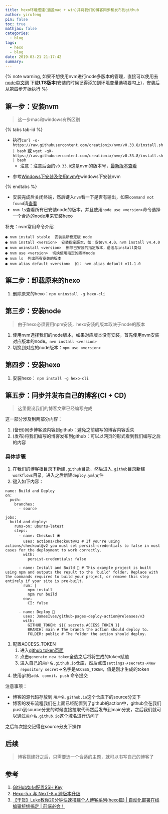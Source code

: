 ```yaml
---
title: hexo环境搭建(涵盖mac + win)并将我们的博客同步和发布到github
author: yirufeng
pin: false
toc: true
mathjax: false
categories:
  - blog
tags:
  - hexo
  - blog
date: 2019-03-21 21:17:42
summary:
---
```

{% note warning, 如果不想使用nvm进行node多版本的管理，直接可以使用去[node中文网](http://nodejs.cn/download/) 下载**LTS版本**(安装的时候记得添加到环境变量选项要勾上)，安装后从第四步开始执行 %}

## 第一步：安装nvm
> 这一步mac和windows有所区别

{% tabs tab-id %}

<!-- tab mac -->

- 执行`curl -o- https://raw.githubusercontent.com/creationix/nvm/v0.33.8/install.sh | bash` 或 `wget -qO- https://raw.githubusercontent.com/creationix/nvm/v0.33.8/install.sh | bash`
  - 注意：注意后面的`v0.33.8`这是nvm的版本号，[最新版本查看](https://github.com/coreybutler/nvm-windows/releases)
<!-- endtab -->

<!-- tab windows -->

- 参考[Windows下安装及使用nvm](https://www.cnblogs.com/jing-tian/p/11225123.html)在windows下安装nvm

<!-- endtab -->

{% endtabs %}


- 安装完成后关闭终端，然后键入`nvm`看一下是否有输出，如果`command not found`请[查看](https://www.jianshu.com/p/622ad36ee020)
- `nvm ls`查看所有已安装node的版本，并且使用`node use <version>`命令选择一个合适的node用来安装hexo

补充：nvm常用命令介绍
```shell
● nvm install stable  安装最新稳定版 node
● nvm install <version>  安装指定版本，如：安装v4.4.0，nvm install v4.4.0
● nvm uninstall <version>  删除已安装的指定版本，语法与install类似
● nvm use <version>  切换使用指定的版本node
● nvm ls  列出所有安装的版本
● nvm alias default <version>  如： nvm alias default v11.1.0
```

<!-- more -->

## 第二步：卸载原来的hexo
1. 删除原来的hexo：`npm uninstall -g hexo-cli`

## 第三步：安装node
> 由于hexo必须要用npm安装，hexo安装的版本取决于node的版本

1. 使用nvm选择我们的node版本，如果对应版本没有安装，首先使用nvm安装对应版本的node。`nvm install <version>`
2. 切换到对应的node版本：`npm use <version>`

## 第四步：安装hexo
1. 安装hexo： `npm install -g hexo-cli`

## 第五步：同步并发布自己的博客(CI + CD)
> 这里假设我们的博客文章已经编写完成

这一部分涉及到两部分内容：
1. (备份)同步博客源内容到github：避免之前编写的博客内容丢失
2. (发布)将我们编写的博客发布到github：可以以网页的形式看到我们编写之后的内容

### 具体步骤
1. 在我们的博客根目录下新建`.github`目录，然后进入`.github`目录新建`workflows`目录，进入之后新建`deploy.yml`文件
2. 键入如下内容：
```
name: Build and Deploy
on: 
  push:
    branches:
      - source

jobs:
  build-and-deploy:
    runs-on: ubuntu-latest
    steps:
      - name: Checkout 🛎️
        uses: actions/checkout@v2 # If you're using actions/checkout@v2 you must set persist-credentials to false in most cases for the deployment to work correctly.
        with:
          persist-credentials: false

      - name: Install and Build 🔧 # This example project is built using npm and outputs the result to the 'build' folder. Replace with the commands required to build your project, or remove this step entirely if your site is pre-built.
        run: |
          npm install
          npm run build
        env:
          CI: false

      - name: Deploy 🚀
        uses: JamesIves/github-pages-deploy-action@releases/v3
        with:
          GITHUB_TOKEN: ${{ secrets.ACCESS_TOKEN }}
          BRANCH: main # The branch the action should deploy to.
          FOLDER: public # The folder the action should deploy.
```
3. 配置ACCESS_TOKEN
   1. 进入[github token页面](https://github.com/settings/tokens)
   2. 点击`generate new token`全选之后将将生成的token赋值
   3. 进入自己的`用户名.github.io`仓库，然后点击`settings`->`secrets`->`New repository secret`->名字是`ACCESS_TOKEN`，值是刚才生成的token
4. 使用git的`add`、`commit`、`push` 命令提交

注意事项：
- 博客的源代码存放到 `用户名.github.io`这个仓库下的source分支下
- 博客的发布流程我们在上面已经配置到了github的action中，github会在我们push到source分支的时候直接拉取代码然后发布到main分支，之后我们就可以通过`用户名.github.io`这个域名进行访问了


之后每次提交记得在source分支下操作

## 后续
> 博客搭建好之后，只需要选一个合适的主题，就可以书写自己的博客了

## 参考
1. [GitHub如何配置SSH Key](https://blog.csdn.net/u013778905/article/details/83501204)
2. [Hexo-5.x 与 NexT-8.x 跨版本升级](https://www.imczw.com/post/tech/hexo5-next8-updated.html)
3. [【干货】Luke教你20分钟快速搭建个人博客系列(hexo篇) | 自动化部署在线编辑统统搞定 | 前端必会！](https://www.bilibili.com/video/BV1dt4y1Q7UE?from=search&seid=14792497382015603750)